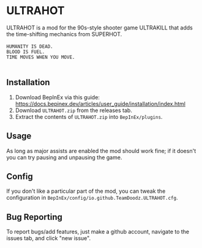 # ULTRAHOT
ULTRAHOT is a mod for the 90s-style shooter game ULTRAKILL that adds the time-shifting mechanics from SUPERHOT. <br/>
<br/>
`HUMANITY IS DEAD.`<br/>
`BLOOD IS FUEL.`<br/>
`TIME MOVES WHEN YOU MOVE.`<br/>
<br/>
## Installation
1. Download BepInEx via this guide: https://docs.bepinex.dev/articles/user_guide/installation/index.html
2. Download `ULTRAHOT.zip` from the releases tab.
3. Extract the contents of `ULTRAHOT.zip` into `BepInEx/plugins`.
## Usage
As long as major assists are enabled the mod should work fine; if it doesn't you can try pausing and unpausing the game.
## Config
If you don't like a particular part of the mod, you can tweak the configuration in `BepInEx/config/io.github.TeamDoodz.ULTRAHOT.cfg`.
## Bug Reporting
To report bugs/add features, just make a github account, navigate to the issues tab, and click "new issue".